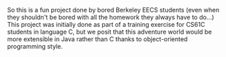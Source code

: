 So this is a fun project done by bored Berkeley EECS students (even when they shouldn't be bored with all the homework they always have to do...) This project was initially done as part of a training exercise for CS61C students in language C, but we posit that this adventure world would be more extensible in Java rather than C thanks to object-oriented programming style.